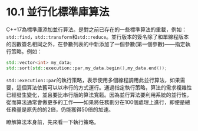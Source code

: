# 10.1 並行化標準庫算法

C++17為標準庫添加並行算法。是對之前已存在的一些標準算法的重載，例如：`std::find`，`std::transform`和`std::reduce`。並行版本的簽名除了和單線程版本的函數簽名相同之外，在參數列表的中新添加了一個參數(第一個參數)——指定執行策略。例如：

```c++
std::vector<int> my_data;
std::sort(std::execution::par,my_data.begin(),my_data.end());
```

`std::execution::par`的執行策略，表示使用多個線程調用此並行算法，如果需要，這個算法依舊可以以串行的方式運行。通過指定執行策略，算法的需求複雜性已經發生變化，並且要比串行版的算法寬鬆。因為並行算法要利用系統的並行性，從而算法通常會做更多的工作——如果將任務劃分在100個處理上進行，即便是總任務量是原先的的2倍，仍能獲得50倍的加速。

瞭解算法本身前，先來看一下執行策略。